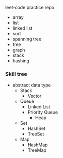 leet-code practice repo


- array
- list
- linked list
- sort
- spanning tree
- tree
- graph
- stack
- hashing

### Skill tree

- abstract data type
    - Stack
        - Vector
    - Queue
        - Linked List
        - Priority Queue
            - Heap
    - Set
        - HashSet
        - TreeSet
    - Map
        - HashMap
        - TreeMap
